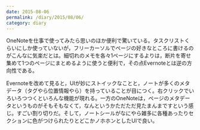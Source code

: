 ```yaml
---
date: 2015-08-06
permalink: /diary/2015/08/06/
category: diary
---
```


OneNoteを仕事で使ってみたら思いのほか便利で驚いている。タスクリストくらいにしか使っていないが，フリーカーソルでページの好きなところに書けるのがこんなに気楽だとは。細切れのメモを各々1ページにするよりは，断片を寄せ集めて1つのページにまとめるように使うと便利で，その点Evernoteとは逆の方向性である。

Evernoteを改めて見ると，UIが妙にストイックなことと，ノートが多くのメタデータ（タグやら位置情報やら）を持っていることが目につく。右クリックでいろいろつつくといろんな機能が現れる。一方のOneNoteは，ページのメタデータというものがそもそもなくて，なんというかただただ見たまんまですという感じ。すごい割り切りだ。そして，ノートシールがなにやら雑多に各種あったりセクションに色がつけられたりとどこかノホホンとしたUIで良い。